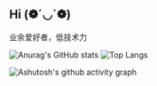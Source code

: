 ## Hi (❁´◡`❁)

业余爱好者，低技术力

![Anurag's GitHub stats](https://github-readme-stats.vercel.app/api?username=Jacken-Wu&show_icons=true)
![Top Langs](https://github-readme-stats.vercel.app/api/top-langs/?username=Jacken-Wu)

![Ashutosh's github activity graph](https://github-readme-activity-graph.vercel.app/graph?username=Jacken-Wu&theme=react)
